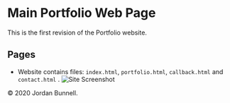# Main Portfolio Web Page

This is the first revision of the Portfolio website.  


## Pages

* Website contains files: `index.html`, `portfolio.html`, `callback.html` and `contact.html` .
![Site Screenshot](../../screenshot.png) 

© 2020 Jordan Bunnell.
